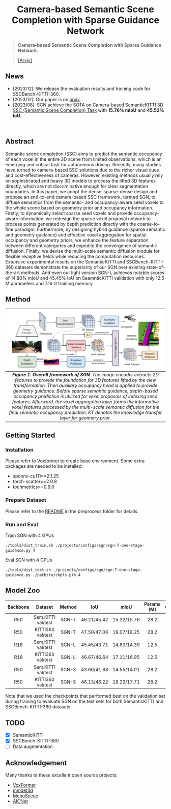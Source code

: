 <div align="center">   
  
# Camera-based Semantic Scene Completion with Sparse Guidance Network
</div>

> **Camera-based Semantic Scene Completion with Sparse Guidance Network**. 

>  [[Arxiv]](https://arxiv.org/pdf/2312.05752.pdf)


## News
- [2023/12]: We release the evaluation results and training code for SSCBench-KITTI-360.
- [2023/12]: Our paper is on [arxiv](https://arxiv.org/pdf/2312.05752.pdf).
- [2023/08]: SGN achieve the SOTA on Camera-based [SemanticKITTI 3D SSC (Semantic Scene Completion) Task](http://www.semantic-kitti.org/tasks.html#ssc) with **15.76% mIoU** and **45.52% IoU**.
</br>


## Abstract
Semantic scene completion (SSC) aims to predict the semantic occupancy of each voxel in the entire 3D scene from limited observations, which is an emerging and critical task for autonomous driving. Recently, many studies have turned to camera-based SSC solutions due to the richer visual cues and cost-effectiveness of cameras. However, existing methods usually rely on sophisticated and heavy 3D models to process the lifted 3D features directly, which are not discriminative enough for clear segmentation boundaries. In this paper, we adopt the dense-sparse-dense design and propose an end-to-end camera-based SSC framework, termed SGN, to diffuse semantics from the semantic- and occupancy-aware seed voxels to the whole scene based on geometry prior and occupancy information.  Firstly, to dynamically select sparse seed voxels and provide occupancy-aware information, we redesign the sparse voxel proposal network to process points generated by depth prediction directly with the coarse-to-fine paradigm. Furthermore, by designing hybrid guidance (sparse semantic and geometry guidance) and effective voxel aggregation for spatial occupancy and geometry priors, we enhance the feature separation between different categories and expedite the convergence of semantic diffusion. Finally, we devise the multi-scale semantic diffusion module for flexible receptive fields while reducing the computation resources. Extensive experimental results on the SemanticKITTI and SSCBench-KITTI-360 datasets demonstrate the superiority of our SGN over existing state-of-the-art methods. And even our light version SGN-L achieves notable scores of 14.80\% mIoU and 45.45\% IoU on SeamnticKITTI validation with only 12.5 M parameters and 7.16 G training memory.


## Method

| ![SGN.jpg](./teaser/arch.png) | 
|:--:| 
| ***Figure 1. Overall framework of SGN**. The image encoder extracts 2D features to provide the foundation for 3D features lifted by the view transformation. Then auxiliary occupancy head is applied to provide geometry guidance. Before sparse semantic guidance, depth-based occupancy prediction is utilized for voxel proposals of indexing seed features. Afterward, the voxel aggregation layer forms the informative voxel features processed by the multi-scale semantic diffusion for the final semantic occupancy prediction. KT denotes the knowledge transfer layer for geometry prior.* |

## Getting Started
### Installation
Please refer to [Voxformer](https://github.com/NVlabs/VoxFormer) to create base environment. Some extra packages are needed to be installed:  
- spconv-cu111==2.1.25  
- torch-scatter==2.0.8  
- tochmetrics>=0.9.0  
### Prepare Dataset
Please refer to the [README](preprocess/README.md) in the preprocess folder for details.
### Run and Eval
  
Train SGN with 4 GPUs 
```
./tools/dist_train.sh ./projects/configs/sgn/sgn-T-one-stage-guidance.py 4
```

Eval SGN with 4 GPUs
```
./tools/dist_test.sh ./projects/configs/sgn/sgn-T-one-stage-guidance.py ./path/to/ckpts.pth 4
```

## Model Zoo
| Backbone | Dataset| Method | IoU| mIoU | Params (M) | Config | Download |
| :---: | :---: | :---: | :---: | :---:| :---: | :---: | :---: |
| R50 | Sem.KITTI val/test| SGN-T |46.21/45.42| 15.32/15.76|28.2 |[config](./projects/configs/sgn/sgn-T-one-stage-guidance.py) |[model](https://drive.google.com/file/d/1cDKX6SpyoAHr-cfmjTRDsNF-3_JgtH3p/view?usp=drive_link) 
| R50 | KITTI360 val/test| SGN-T |47.50/47.06 | 19.07/18.25| 28.2 | [config](./projects/configs/sgn/sgn-T-one-stage-guidance-kitti360.py) |[model](https://drive.google.com/file/d/1pfS_9FPsXuUbT1m2tMqSowFN2iEA6KdB/view?usp=drive_link) 
| R18 | Sem.KITTI val/test| SGN-L | 45.45/43.71| 14.80/14.39| 12.5 |[config](./projects/configs/sgn/sgn-L-one-stage-guidance.py) |[model](https://drive.google.com/file/d/1qcjU-vQEju1ycL6NSmq1o53BuI8iYMaK/view?usp=drive_link)|
| R18 | KITTI360 val/test| SGN-L | 46.67/46.64 | 17.11/16.95 | 12.5 |[config](./projects/configs/sgn/sgn-L-one-stage-guidance-kitti360.py) |[model](https://drive.google.com/file/d/1hdR4gMDK4-NyulFDWUNPcLhEImNie8nI/view?usp=drive_link)|
| R50 | Sem.KITTI val/test| SGN-S | 43.60/41.88| 14.55/14.01| 28.2 |[config](./projects/configs/sgn/sgn-S-one-stage-guidance.py) |[model](https://drive.google.com/file/d/1nSh3b69zymabIKmc0L8gGNaEY7RA95T2/view?usp=drive_link)|
| R50 | KITTI360 val/test| SGN-S |46.13/46.22 |18.29/17.71 | 28.2 | [config](./projects/configs/sgn/sgn-S-one-stage-guidance-kitti360.py) |[model](https://drive.google.com/file/d/1WrvxWCq3EY2zRgLoW6JpLNawyiUr2SdD/view?usp=drive_link)|

Note that we used the checkpoints that performed best on the validation set during training to evaluate SGN on the test sets for both SemanticKITTI and SSCBench-KITTI-360 datasets.
 
## TODO

- [x] SemanticKITTI
- [x] SSCBench-KITTI-360
- [ ] Data augmentation

## Acknowledgement

Many thanks to these excellent open source projects:
- [VoxFormer](https://github.com/NVlabs/VoxFormer)
- [mmdet3d](https://github.com/open-mmlab/mmdetection3d)
- [MonoScene](https://github.com/astra-vision/MonoScene)
- [AICNet](https://github.com/waterljwant/SSC)
